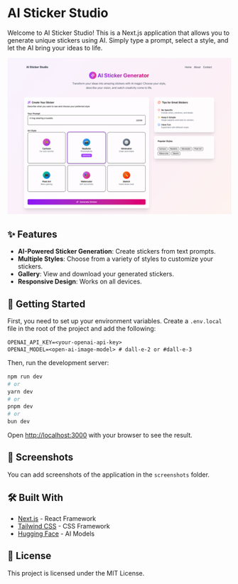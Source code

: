 # AI Sticker Studio

Welcome to AI Sticker Studio! This is a Next.js application that allows you to generate unique stickers using AI. Simply type a prompt, select a style, and let the AI bring your ideas to life.

![AI Sticker Studio](./screenshots/image.png)

## ✨ Features

- **AI-Powered Sticker Generation**: Create stickers from text prompts.
- **Multiple Styles**: Choose from a variety of styles to customize your stickers.
- **Gallery**: View and download your generated stickers.
- **Responsive Design**: Works on all devices.

## 🚀 Getting Started

First, you need to set up your environment variables. Create a `.env.local` file in the root of the project and add the following:

```
OPENAI_API_KEY=<your-openai-api-key>
OPENAI_MODEL=<open-ai-image-model> # dall-e-2 or #dall-e-3
```

Then, run the development server:

```bash
npm run dev
# or
yarn dev
# or
pnpm dev
# or
bun dev
```

Open [http://localhost:3000](http://localhost:3000) with your browser to see the result.

## 📸 Screenshots

You can add screenshots of the application in the `screenshots` folder.

## 🛠️ Built With

- [Next.js](https://nextjs.org/) - React Framework
- [Tailwind CSS](https://tailwindcss.com/) - CSS Framework
- [Hugging Face](https://huggingface.co/) - AI Models

## 📄 License

This project is licensed under the MIT License.
